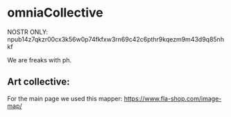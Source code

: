 # omniaCollective

NOSTR ONLY:    npub14z7qkzr00cx3k56w0p74fkfxw3rn69c42c6pthr9kqezm9m43d9q85nhkf

We are freaks with ph.

## Art collective: 

For the main page we used this mapper:  https://www.fla-shop.com/image-map/



